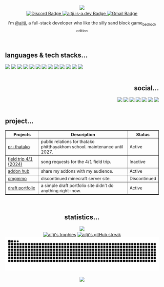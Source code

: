 <meta name="description" content="aitji.is-a.dev – addon hub, where you can download all my addons for free! Check out my latest creations and stay updated">

<div align="center">
  <a href="#aitji"><picture><img src="https://capsule-render.vercel.app/api?type=waving&height=350&color=gradient&customColorList=0,5,9,10,16,27,29&text=@aitji&reversal=false&section=header&textBg=false&desc=hello%20i'm%20aitji%2C%20a%20full-stack%20software%20developer&descSize=25&fontAlignY=40&descAlignY=58"></picture></a>
</div>

<div align="center">
  <!-- Discord Badge -->
  <a href="https://discord.gg/NVYrkFWrQh">
    <picture>
      <!-- <source
        media="(prefers-color-scheme: dark)"
        srcset="https://img.shields.io/discord/1112527603698511942.svg?style=flat&label=@aitji&logo=discord&logoColor=ffffff&color=2c0101&labelColor=571f1f">
      <source
        media="(prefers-color-scheme: light)"
        srcset="https://img.shields.io/discord/1112527603698511942.svg?style=flat&label=@aitji&logo=discord&logoColor=610761&color=800080&labelColor=ffffff"> -->
      <img
        alt="Discord Badge"
        src="https://img.shields.io/discord/1112527603698511942.svg?style=flat&label=@aitji&logo=discord&logoColor=ffffff&color=2c0101&labelColor=571f1f">
    </picture>
  </a>

  <!-- Addonhub Badge -->
  <a href="https://aitji.is-a.dev">
    <picture>
      <!-- <source
        media="(prefers-color-scheme: dark)"
        srcset="https://img.shields.io/badge/addonhub.online-2c0101?style=flat&label=Host&logo=website&logoColor=ffffff&color=2c0101&labelColor=571f1f">
      <source
        media="(prefers-color-scheme: light)"
        srcset="https://img.shields.io/badge/addonhub.online-2c0101?style=flat&label=Host&logo=website&logoColor=610761&color=800080&labelColor=ffffff"> -->
      <img
        alt="aitji.is-a.dev Badge"
        src="https://img.shields.io/badge/aitji.is-a.dev-2c0101?style=flat&label=Host&logo=website&logoColor=ffffff&color=2c0101&labelColor=571f1f">
    </picture>
  </a>

  <!-- Gmail Badge -->
  <a href="mailto:aitji@duck.com">
    <picture>
      <!-- <source
        media="(prefers-color-scheme: dark)"
        srcset="https://img.shields.io/badge/aitji@duck.com-2c0101?style=flat&label=Gmail&logo=gmail&logoColor=ffffff&color=2c0101&labelColor=571f1f">
      <source
        media="(prefers-color-scheme: light)"
        srcset="https://img.shields.io/badge/aitji@duck.com-4c89f0?style=flat&label=Gmail&logo=gmail&logoColor=610761&color=800080&labelColor=ffffff"> -->
      <img
        alt="Gmail Badge"
        src="https://img.shields.io/badge/aitji@duck.com-2c0101?style=flat&label=Gmail&logo=gmail&logoColor=ffffff&color=2c0101&labelColor=571f1f">
    </picture>
  </a>
</div>

<div align="center">
  <p>i'm <a href="https://aitji.is-a.dev">@aitji</a>, a full-stack developer who like the silly sand block game<sub>bedrock edition</sub></p>
</div>

<br>

<div align="left">
  <h2>languages & tech stacks...</h2>
  <div>
    <a href="#"><picture><img src="https://img.shields.io/badge/html-%23E34F26.svg?style=flat&logo=html5&logoColor=white"></picture></a>
    <a href="#"><picture><img src="https://img.shields.io/badge/css-%231572B6.svg?style=flat&logo=css3&logoColor=white"></picture></a>
    <a href="#"><picture><img src="https://img.shields.io/badge/bootstrap-%23563D7C.svg?style=flat&logo=bootstrap&logoColor=white"></picture></a>
    <a href="#"><picture><img src="https://img.shields.io/badge/javaScript-%23323330.svg?style=flat&logo=javascript&logoColor=%23F7DF1E"></picture></a>
    <a href="#"><picture><img src="https://img.shields.io/badge/typeScript-%23007ACC.svg?style=flat&logo=typescript&logoColor=white"></picture></a>
    <a href="#"><picture><img src="https://img.shields.io/badge/python-3670A0?style=flat&logo=python&logoColor=ffdd54"></picture></a>
    <a href="#"><picture><img src="https://img.shields.io/badge/PHP-%23777BB4.svg?style=flat&logo=php&logoColor=white"></picture></a>
    <a href="#"><picture><img src="https://img.shields.io/badge/node.js-6DA55F?style=flat&logo=node.js&logoColor=white"></picture></a>
    <a href="#"><picture><img src="https://img.shields.io/badge/markdown-%23000000.svg?style=flat&logo=markdown&logoColor=white"></picture></a>
    <a href="#"><picture><img src="https://img.shields.io/badge/powerShell-%235391FE.svg?style=flat&logo=powershell&logoColor=white"></picture></a>
    <a href="#"><picture><img src="https://img.shields.io/badge/bash-%23121011.svg?style=flat&logo=gnu-bash&logoColor=white"></picture></a>
    <a href="#"><picture><img src="https://img.shields.io/badge/github-%23121011.svg?style=flat&logo=github&logoColor=white"></picture></a>
    <a href="#"><picture><img src="https://custom-icon-badges.demolab.com/badge/visual%20studio%20code-0078d7.svg?logo=vsc&logoColor=white"></picture></a>
  </div>
</div>

<br>

<div align="right">
  <h2>social...</h2>
  <a href="https://www.youtube.com/@aitji."><picture><img src="https://img.shields.io/badge/youTube-%23e8273d.svg?style=flat&logo=youtube&logoColor=white"></picture></a>
  <a href="https://discord.com/users/660742557009051659"><picture><img src="https://img.shields.io/badge/discord-%237289DA.svg?style=flat&logo=discord&logoColor=white"></picture></a>
  <a href="https://github.com/aitji"><picture><img src="https://img.shields.io/badge/github-%23121011.svg?style=flat&logo=github&logoColor=white"></picture></a>
  <a href="https://www.linkedin.com/in/aitji/"><picture><img src="https://custom-icon-badges.demolab.com/badge/linkedin-0A66C2?logo=linkedin-white&logoColor=fff"></picture></a>
  <a href="https://twitch.tv/aitji"><picture><img src="https://img.shields.io/badge/twitch-%239146FF.svg?logo=Twitch&logoColor=white"></picture></a>
  <a href="https://x.com/aitji_"><picture><img src="https://img.shields.io/badge/X-%23000000.svg?logo=X&logoColor=white"></picture></a>
  <a href="https://www.reddit.com/user/aitji"><picture><img src="https://img.shields.io/badge/reddit-%23FF4500.svg?logo=reddit&logoColor=white"></picture></a>
</div>

<br>

<div align="left">
  <h2>project...</h2>
  <table border="1" cellpadding="8" cellspacing="0" style="border-collapse: collapse;">
    <thead>
      <tr>
        <th>Projects</th>
        <th>Description</th>
        <th>Status</th>
      </tr>
    </thead>
    <tbody>
      <tr>
        <td><a href="https://tpform.vercel.app/">pr-thatako</a></td>
        <td>public relations for thatako phitthayakhom school. maintenance until 2027.</td>
        <td>Active</td>
      </tr>
      <tr>
        <td><a href="#">field trip 4/1 (2024)</a></td>
        <td>song requests for the 4/1 field trip.</td>
        <td>Inactive</td>
      </tr>
      <tr>
        <td><a href="https://aitji.is-a.dev/">addon hub</a></td>
        <td>share my addons with my audience.</td>
        <td>Active</td>
      </tr>
      <tr>
        <td><a href="https://cmgmmo.vercel.app/">cmgmmo</a></td>
        <td>discontinued minecraft server site.</td>
        <td>Discontinued</td>
      </tr>
      <tr>
        <td><a href="https://aitji.is-a.dev/aitji">draft portfolio</a></td>
        <td>a simple draft portfolio site didn't do anything right-now.</td>
        <td>Active</td>
      </tr>
    </tbody>
  </table>
</div>

<br>

<div align="center">
  <h2>statistics...</h2>
  <a href="#aitji"><picture><img src="https://count.getloli.com/@aitji?name=aitji&theme=rule34&padding=7&offset=0&align=center&scale=1.5&pixelated=1&darkmode=auto"></picture></a><br> <!-- o.O nothing to see here -->
  <div>
    <a href="#aitji"><picture><img src="https://github-profile-trophy.vercel.app/?username=aitji&theme=darkhub&no-frame=true&row=1" alt="aitji's trophies" /></picture></a>
    <a href="#aitji"><picture><img src="https://streak-stats.demolab.com?user=aitji&theme=dark&hide_border=true&short_numbers=true&date_format=M%20j%5B%2C%20Y%5D&mode=weekly&card_width=900&card_height=300" alt="aitji's gitHub streak" /></picture></a>
  </div>
  <picture>
    <source media="(prefers-color-scheme: dark)" srcset="https://raw.githubusercontent.com/aitji/aitji/output/github-snake-dark.svg" />
    <source media="(prefers-color-scheme: light)" srcset="https://raw.githubusercontent.com/aitji/aitji/output/github-snake.svg" />
    <img alt="aitji-github-snake" src="https://raw.githubusercontent.com/aitji/aitji/output/github-snake.svg" />
</picture>
</div>

<br>

<div align="center">
  <a href="#aitji"><picture>
    <img src="https://capsule-render.vercel.app/api?type=waving&height=250&color=gradient&customColorList=0,5,9,10,16,27,29&text=prefer%20contact%20on%20email&reversal=true&section=footer&textBg=false&descSize=20&fontAlignY=62">
  </picture></a>
</div>
